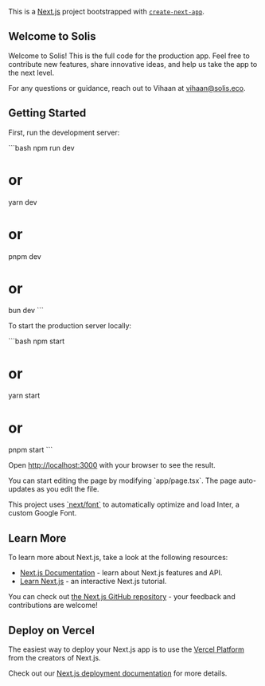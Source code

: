 
This is a [Next.js](https://nextjs.org/) project bootstrapped with [`create-next-app`](https://github.com/vercel/next.js/tree/canary/packages/create-next-app).

## Welcome to Solis

Welcome to Solis! This is the full code for the production app. Feel free to contribute new features, share innovative ideas, and help us take the app to the next level.

For any questions or guidance, reach out to Vihaan at vihaan@solis.eco.

## Getting Started

First, run the development server:

\`\`\`bash
npm run dev
# or
yarn dev
# or
pnpm dev
# or
bun dev
\`\`\`

To start the production server locally:

\`\`\`bash
npm start
# or
yarn start
# or
pnpm start
\`\`\`

Open [http://localhost:3000](http://localhost:3000) with your browser to see the result.

You can start editing the page by modifying \`app/page.tsx\`. The page auto-updates as you edit the file.

This project uses [\`next/font\`](https://nextjs.org/docs/basic-features/font-optimization) to automatically optimize and load Inter, a custom Google Font.

## Learn More

To learn more about Next.js, take a look at the following resources:

- [Next.js Documentation](https://nextjs.org/docs) - learn about Next.js features and API.
- [Learn Next.js](https://nextjs.org/learn) - an interactive Next.js tutorial.

You can check out [the Next.js GitHub repository](https://github.com/vercel/next.js/) - your feedback and contributions are welcome!

## Deploy on Vercel

The easiest way to deploy your Next.js app is to use the [Vercel Platform](https://vercel.com/new?utm_medium=default-template&filter=next.js&utm_source=create-next-app&utm_campaign=create-next-app-readme) from the creators of Next.js.

Check out our [Next.js deployment documentation](https://nextjs.org/docs/deployment) for more details.
